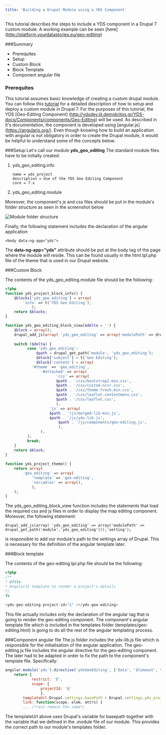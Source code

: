 ```yaml
---
title: 'Building a Drupal Module using a YDS Component'
---
```


This tutorial describes the steps to include a YDS component in a Drupal 7 custom module.
A working example can be seen [here] (http://platform.yourdatastories.eu/geo-editing)

###Summary
- Prerequites
- Setup
- Custom Block
- Block Template
- Component angular file

### Prerequites
This tutorial assumes basic knowledge of creating a custom drupal module. You can follow this [tutorial](https://www.drupal.org/node/1074360) for a detailed description of how to setup and deploy a custom module in Drupal 7.
For the purposes of this tutorial, the YDS [Geo-Editing Component] (http://ydsdev.iit.demokritos.gr/YDS-docs/Components/components/Geo-Editing) will be used. As described in it's documentation, the component is developed using [angular.js] (https://angularjs.org/). Even though knowing how to build an application with angular is not obligatory in order to create the Drupal module, it would be helpful to understand some of the concepts below.




###Setup
Let's call our module **yds_geo_editing** The standard module files have to be initially created:

 1. yds_geo_editing.info
 
        name = yds_project
        description = Use of the YDS Geo Editing Component
        core = 7.x

 2. yds_geo_editing.module
 
Moreover, the component's js and css files should be put in the module's folder structure as seen in the screenshot below

![Module folder structure](http://platform.yourdatastories.eu/sites/default/files/ydsdrupalfolderstructure.PNG)

Finally, the following statement includes the declaration of the angular application

	<body data-ng-app="yds">

The **data-ng-app="yds"** attribute should be put at the body tag of the page where the module will reside. This can be found usually in the html.tpl.php file of the theme that is used in our Drupal website.

###Custom Block

 The contents of the yds_geo_editing.module file should be the following:
 
```php
<?php
function yds_project_block_info() {
	$blocks['yds_geo_editing'] = array(
		'info' => t('YDS Geo Editing'),
	        );
	return $blocks;
}

function yds_geo_editing_block_view($delta = '') {
	$block = array();      
	drupal_add_js(array( 'yds_geo_editing' => array('modulePath' => drupal_get_path('module','yds_geo_editing'))),'setting');
     
	switch ($delta) {
          case 'yds_geo_editing':
	          $path = drupal_get_path('module', 'yds_geo_editing');
	          $block['subject'] = t('Geo Editing');
	          $block['content'] = array(
		  	'#theme' => 'geo_editing',
		        '#attached' => array(
		               'css' => array(
		    		   $path . '/css/bootstrap2.min.css',
		    		   $path . '/css/custom-ncsr.css',
		    		   $path . '/css/theme-fresh.min.css',
		    		   $path . '/css/leaflet.contextmenu.css',
		    		   $path . '/css/leaflet.css',
		    		   ),
			    	'js' => array(
		          	$path . '/js/merged-lib-min.js',
		          	$path . '/js/yds-lib.js',
    			        $path . '/js/components/geo-editing.js',    
		                ),		  
		        ),
		  );
          break; 	  
	}
	return $block;
}
	    
function yds_project_theme() {
  	return array(
		'geo_editing' => array(
      		'template' => 'geo-editing',
      		'variables' => array(),
    		),	
  	);
}
```

The yds_geo_editing_block_view function includes the statements that load the required css and js files in order to display the map editing component. Moreover, the following statement:

	drupal_add_js(array( 'yds_geo_editing' => array('modulePath' => drupal_get_path('module','yds_geo_editing'))),'setting');

is responsible to add our module's path to the settings array of Drupal. This is necessary for the definition of the angular template later.

###Block template

 The contents of the geo-editing.tpl.php file should be the following:
 
 ```php
 <?php
/**
 * @file
* AngularJS template to render a project's details
*/
?>
    
<yds-geo-editing project-id="1" ></yds-geo-editing>    
 
 ```
This file actually includes only the declaration of the angular tag that is going to render the geo-editing component.
The component's angular template file which is included in the templates folder (templates/geo-editing.html) is going to do all the rest of the angular templating process.

###Component angular file
The js folder includes the yds-lib.js file which is responsible for the initialisation of the angular application. The geo-editing.js file includes the angular directive for the geo-editing component. The later had to be adapted in order to fix the path to the component's template file. Specifically:

```javascript
angular.module('yds').directive('ydsGeoEditing', ['Data', '$timeout', function(Data, $timeout){
	return {
       		restrict: 'E',
       		scope: {
       			projectId: '@'
        		},
       	templateUrl:Drupal.settings.basePath + Drupal.settings.yds_project.modulePath + '/templates/geo-editing.html',
       	link: function(scope, elem, attrs) {
       	... /*rest remain the same*/
```

The templateUrl above uses Drupal's variable for basepath together with the variable that we defined in the .module file of our module. This provides the correct path to our module's templates folder.
